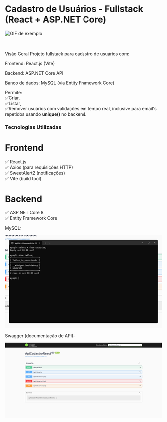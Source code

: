 <h1>Cadastro de Usuários - Fullstack (React + ASP.NET Core)</h1>

![GIF de exemplo](app.gif)

<br>
<br>
Visão Geral
Projeto fullstack para cadastro de usuários com:

Frontend: React.js (Vite)

Backend: ASP.NET Core API

Banco de dados: MySQL (via Entity Framework Core)

Permite: <br>
        ✅Criar, <br>
        ✅Listar, <br>
        ✅Remover usuários com validações em tempo real, inclusive para email's repetidos usando <strong>unique()</strong> no backend. <br>


<h3>Tecnologias Utilizadas</h3>

<h1>Frontend</h1>

✅ React.js <br>
✅ Axios (para requisições HTTP) <br>
✅ SweetAlert2 (notificações) <br>
✅ Vite (build tool) <br>

<h1>Backend</h1>

✅ ASP.NET Core 8 <br>
✅ Entity Framework Core <br>

MySQL:
<div>
  <img src="MySql.png" width="600px"/>
</div>

Swagger (documentação de API):
<div>
  <img src="Swagger.png" width="600px"/>
</div>
